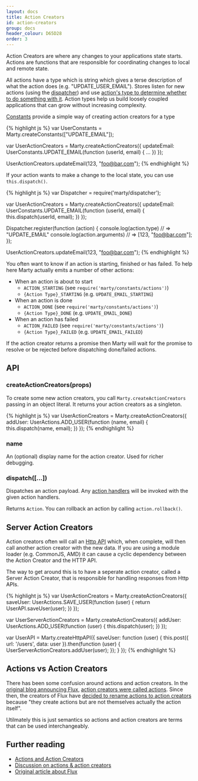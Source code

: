 ```yaml
---
layout: docs
title: Action Creators
id: action-creators
group: docs
header_colour: D65D28
order: 3
---
```


Action Creators are where any changes to your applications state starts. Actions are functions that are responsible for coordinating changes to local and remote state.

All actions have a type which is string which gives a terse description of what the action does (e.g. "UPDATE\_USER_EMAIL"). Stores listen for new actions (using the [dispatcher](/docs/dispatcher.html)) and use [action's type to determine whether to do something with it](/docs/stores.html#handlers). Action types help us build loosely coupled applications that can grow without increasing complexity.
 
[Constants](/docs/constants.html) provide a simple way of creating action creators for a type

{% highlight js %}
var UserConstants = Marty.createConstants(["UPDATE_EMAIL"]);

var UserActionCreators = Marty.createActionCreators({
  updateEmail: UserConstants.UPDATE_EMAIL(function (userId, email) {
    ...
  })
});

UserActionCreators.updateEmail(123, "foo@bar.com");
{% endhighlight %}

If your action wants to make a change to the local state, you can use ``this.dispatch()``.

{% highlight js %}
var Dispatcher = require('marty/dispatcher');

var UserActionCreators = Marty.createActionCreators({
  updateEmail: UserConstants.UPDATE_EMAIL(function (userId, email) {
    this.dispatch(userId, email);
  })
});

Dispatcher.register(function (action) {
  console.log(action.type) // => "UPDATE_EMAIL"
  console.log(action.arguments) // => [123, "foo@bar.com"];
});

UserActionCreators.updateEmail(123, "foo@bar.com");
{% endhighlight %}

You often want to know if an action is starting, finished or has failed. To help here Marty actually emits a number of other actions:

* When an action is about to start
  * ``ACTION_STARTING`` (see ``require('marty/constants/actions')``)
  * ``{Action Type}_STARTING`` (e.g. ``UPDATE_EMAIL_STARTING``)
* When an action is done
  * ``ACTION_DONE`` (see ``require('marty/constants/actions')``)
  * ``{Action Type}_DONE`` (e.g. ``UPDATE_EMAIL_DONE``)
* When an action has failed
  * ``ACTION_FAILED`` (see ``require('marty/constants/actions')``)
  * ``{Action Type}_FAILED`` (e.g. ``UPDATE_EMAIL_FAILED``)

If the action creator returns a promise then Marty will wait for the promise to resolve or be rejected before dispatching done/failed actions.

<h2 id="api">API</h2>

<h3 id="createActionCreators">createActionCreators(props)</h3>

To create some new action creators, you call <code>Marty.createActionCreators</code> passing in an object literal. It returns your action creators as a singleton.

{% highlight js %}
var UserActionCreators = Marty.createActionCreators({
  addUser: UserActions.ADD_USER(function (name, email) {
    this.dispatch(name, email);
  })
});
{% endhighlight %}

<h3 id="name">name</h3>

An (optional) display name for the action creator. Used for richer debugging.

<h3 id="dispatch">dispatch([...])</h3>

Dispatches an action payload. Any [action handlers](/docs/stores.html#handleAction) will be invoked with the given action handlers.

Returns <code>Action</code>. You can rollback an action by calling <code>action.rollback()</code>.

<h2 id="server-action-creators">Server Action Creators</h2>

Action creators often will call an [Http API](/docs/httpApi.html) which, when complete, will then call another action creator with the new data. If you are using a module loader (e.g. CommonJS, AMD) it can cause a cyclic dependency between the Action Creator and the HTTP API.

The way to get around this is to have a seperate action creator, called a Server Action Creator, that is responsible for handling responses from Http APIs.

{% highlight js %}
var UserActionCreators = Marty.createActionCreators({
  saveUser: UserActions.SAVE_USER(function (user) {
    return UserAPI.saveUser(user);
  })
});

var UserServerActionCreators = Marty.createActionCreators({
  addUser: UserActions.ADD_USER(function (user) {
    this.dispatch(user);
  })
});

var UserAPI = Marty.createHttpAPI({
  saveUser: function (user) {
    this.post({ url: '/users', data: user }).then(function (user) {
      UserServerActionCreators.addUser(user);
    });
  }
});
{% endhighlight %}

<h2 id="actions-vs-action-creators">Actions vs Action Creators</h2>

There has been some confusion around actions and action creators. In the [original blog announcing Flux](http://facebook.github.io/flux/docs/overview.html), [action creators were called actions](http://facebook.github.io/flux/docs/overview.html#actions). Since then, the creators of Flux have [decided to rename actions to action creators](https://groups.google.com/d/msg/reactjs/jBPHH4Q-8Sc/zwObiX9UT2EJ) because "they create actions but are not themselves actually the action itself".

Utilmately this is just semantics so actions and action creators are terms that can be used interchangeably.

<h2 id="further-reading">Further reading</h2>

* [Actions and Action Creators](http://facebook.github.io/react/blog/2014/07/30/flux-actions-and-the-dispatcher.html#actions-and-actioncreators)
* [Discussion on actions & action creators](https://groups.google.com/forum/#!topic/reactjs/jBPHH4Q-8Sc)
* [Original article about Flux](http://facebook.github.io/flux/docs/overview.html#stores)